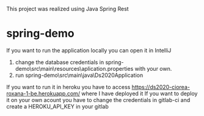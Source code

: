 This project was realized using Java Spring Rest

# spring-demo

If you want to run the application locally you can open it in IntelliJ 
1. change the database credentials in spring-demo\src\main\resources\aplication.properties with your own.
2. run spring-demo\src\main\java\Ds2020Application

If you want to run it in heroku you have to access https://ds2020-ciorea-roxana-1-be.herokuapp.com/ where I have deployed it
If you want to deploy it on your own acount you have to change the credentials in gitlab-ci and create a HEROKU_API_KEY in your gitlab